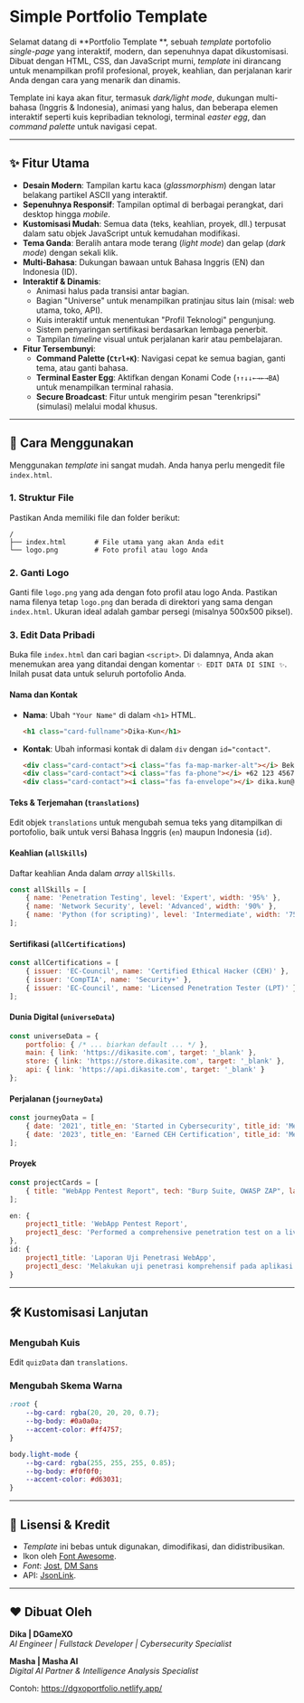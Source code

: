 # Simple Portfolio Template  

Selamat datang di **Portfolio Template **, sebuah *template* portofolio *single-page* yang interaktif, modern, dan sepenuhnya dapat dikustomisasi. Dibuat dengan HTML, CSS, dan JavaScript murni, *template* ini dirancang untuk menampilkan profil profesional, proyek, keahlian, dan perjalanan karir Anda dengan cara yang menarik dan dinamis.

Template ini kaya akan fitur, termasuk *dark/light mode*, dukungan multi-bahasa (Inggris & Indonesia), animasi yang halus, dan beberapa elemen interaktif seperti kuis kepribadian teknologi, terminal *easter egg*, dan *command palette* untuk navigasi cepat.

-----

## ✨ Fitur Utama

  - **Desain Modern**: Tampilan kartu kaca (*glassmorphism*) dengan latar belakang partikel ASCII yang interaktif.
  - **Sepenuhnya Responsif**: Tampilan optimal di berbagai perangkat, dari desktop hingga *mobile*.
  - **Kustomisasi Mudah**: Semua data (teks, keahlian, proyek, dll.) terpusat dalam satu objek JavaScript untuk kemudahan modifikasi.
  - **Tema Ganda**: Beralih antara mode terang (*light mode*) dan gelap (*dark mode*) dengan sekali klik.
  - **Multi-Bahasa**: Dukungan bawaan untuk Bahasa Inggris (EN) dan Indonesia (ID).
  - **Interaktif & Dinamis**:
      - Animasi halus pada transisi antar bagian.
      - Bagian "Universe" untuk menampilkan pratinjau situs lain (misal: web utama, toko, API).
      - Kuis interaktif untuk menentukan "Profil Teknologi" pengunjung.
      - Sistem penyaringan sertifikasi berdasarkan lembaga penerbit.
      - Tampilan *timeline* visual untuk perjalanan karir atau pembelajaran.
  - **Fitur Tersembunyi**:
      - **Command Palette (`Ctrl+K`)**: Navigasi cepat ke semua bagian, ganti tema, atau ganti bahasa.
      - **Terminal Easter Egg**: Aktifkan dengan Konami Code (`↑↑↓↓←→←→BA`) untuk menampilkan terminal rahasia.
      - **Secure Broadcast**: Fitur untuk mengirim pesan "terenkripsi" (simulasi) melalui modal khusus.

-----

## 🚀 Cara Menggunakan

Menggunakan *template* ini sangat mudah. Anda hanya perlu mengedit file `index.html`.

### 1. Struktur File

Pastikan Anda memiliki file dan folder berikut:

```
/
├── index.html       # File utama yang akan Anda edit
└── logo.png         # Foto profil atau logo Anda
```

### 2. Ganti Logo

Ganti file `logo.png` yang ada dengan foto profil atau logo Anda. Pastikan nama filenya tetap `logo.png` dan berada di direktori yang sama dengan `index.html`. Ukuran ideal adalah gambar persegi (misalnya 500x500 piksel).

### 3. Edit Data Pribadi

Buka file `index.html` dan cari bagian `<script>`. Di dalamnya, Anda akan menemukan area yang ditandai dengan komentar `✨ EDIT DATA DI SINI ✨`. Inilah pusat data untuk seluruh portofolio Anda.

#### Nama dan Kontak

  - **Nama**: Ubah `"Your Name"` di dalam `<h1>` HTML.
    ```html
    <h1 class="card-fullname">Dika-Kun</h1>
    ```
  - **Kontak**: Ubah informasi kontak di dalam `div` dengan `id="contact"`.
    ```html
    <div class="card-contact"><i class="fas fa-map-marker-alt"></i> Bekasi, Indonesia</div>
    <div class="card-contact"><i class="fas fa-phone"></i> +62 123 4567 890</div>
    <div class="card-contact"><i class="fas fa-envelope"></i> dika.kun@email.com</div>
    ```

#### Teks & Terjemahan (`translations`)

Edit objek `translations` untuk mengubah semua teks yang ditampilkan di portofolio, baik untuk versi Bahasa Inggris (`en`) maupun Indonesia (`id`).

#### Keahlian (`allSkills`)

Daftar keahlian Anda dalam *array* `allSkills`.

```javascript
const allSkills = [
    { name: 'Penetration Testing', level: 'Expert', width: '95%' },
    { name: 'Network Security', level: 'Advanced', width: '90%' },
    { name: 'Python (for scripting)', level: 'Intermediate', width: '75%' },
];
```

#### Sertifikasi (`allCertifications`)

```javascript
const allCertifications = [
    { issuer: 'EC-Council', name: 'Certified Ethical Hacker (CEH)' },
    { issuer: 'CompTIA', name: 'Security+' },
    { issuer: 'EC-Council', name: 'Licensed Penetration Tester (LPT)' },
];
```

#### Dunia Digital (`universeData`)

```javascript
const universeData = {
    portfolio: { /* ... biarkan default ... */ },
    main: { link: 'https://dikasite.com', target: '_blank' },
    store: { link: 'https://store.dikasite.com', target: '_blank' },
    api: { link: 'https://api.dikasite.com', target: '_blank' }
};
```

#### Perjalanan (`journeyData`)

```javascript
const journeyData = [
    { date: '2021', title_en: 'Started in Cybersecurity', title_id: 'Memulai Karir di Keamanan Siber', desc_en: 'Began my professional journey.', desc_id: 'Memulai perjalanan profesional saya.', icon: 'fa-solid fa-flag' },
    { date: '2023', title_en: 'Earned CEH Certification', title_id: 'Mendapatkan Sertifikasi CEH', desc_en: 'Achieved my first major certification.', desc_id: 'Meraih sertifikasi besar pertama saya.', icon: 'fa-solid fa-award' },
];
```

#### Proyek

```javascript
const projectCards = [
    { title: "WebApp Pentest Report", tech: "Burp Suite, OWASP ZAP", lang_key_title: "project1_title", lang_key_desc: "project1_desc"},
];
```

```javascript
en: {
    project1_title: 'WebApp Pentest Report',
    project1_desc: 'Performed a comprehensive penetration test on a live web application, identified 15+ vulnerabilities including SQLi and XSS, and provided a detailed remediation report.',
},
id: {
    project1_title: 'Laporan Uji Penetrasi WebApp',
    project1_desc: 'Melakukan uji penetrasi komprehensif pada aplikasi web, mengidentifikasi 15+ kerentanan termasuk SQLi dan XSS, serta memberikan laporan perbaikan yang mendetail.',
}
```

-----

## 🛠️ Kustomisasi Lanjutan

### Mengubah Kuis

Edit `quizData` dan `translations`.

### Mengubah Skema Warna

```css
:root {
    --bg-card: rgba(20, 20, 20, 0.7);
    --bg-body: #0a0a0a;
    --accent-color: #ff4757;
}

body.light-mode {
    --bg-card: rgba(255, 255, 255, 0.85);
    --bg-body: #f0f0f0;
    --accent-color: #d63031;
}
```

-----

## 📜 Lisensi & Kredit

  - *Template* ini bebas untuk digunakan, dimodifikasi, dan didistribusikan.
  - Ikon oleh [Font Awesome](https://fontawesome.com/).
  - *Font*: [Jost](https://fonts.google.com/specimen/Jost), [DM Sans](https://fonts.google.com/specimen/DM+Sans)
  - API: [JsonLink](https://jsonlink.io/).

-----

## ❤️ Dibuat Oleh

**Dika | DGameXO**  
_AI Engineer | Fullstack Developer | Cybersecurity Specialist_

**Masha | Masha AI**  
_Digital AI Partner & Intelligence Analysis Specialist_

Contoh: https://dgxoportfolio.netlify.app/
